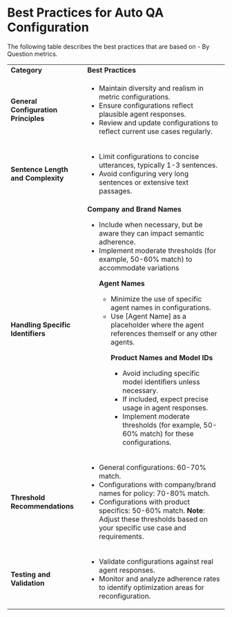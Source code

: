 
# Best Practices for Auto QA Configuration

The following table describes the best practices that are based on - By Question metrics.

<table>
  <tr>
   <td><strong>Category</strong>
   </td>
   <td><strong>Best Practices</strong>
   </td>
  </tr>
  <tr>
   <td><strong>General Configuration Principles</strong>
   </td>
   <td>
<ul>

<li>Maintain diversity and realism in metric configurations.

<li>Ensure configurations reflect plausible agent responses.

<li>Review and update configurations to reflect current use cases regularly.
</li>
</ul>
   </td>
  </tr>
  <tr>
   <td><strong>Sentence Length and Complexity</strong>
   </td>
   <td>
<ul>

<li>Limit configurations to concise utterances, typically 1-3 sentences.

<li>Avoid configuring very long sentences or extensive text passages.
</li>
</ul>
   </td>
  </tr>
  <tr>
   <td><strong>Handling Specific Identifiers</strong>
   </td>
   <td><strong>Company and Brand Names</strong>
<ul>

<li>Include when necessary, but be aware they can impact semantic adherence. 

<li>Implement moderate thresholds (for example, 50-60% match) to accommodate variations 

<p>
<strong>Agent Names</strong>
<ul>

<li>Minimize the use of specific agent names in configurations.

<li>Use [Agent Name] as a placeholder where the agent references themself or any other agents.

<p>
<strong>Product Names and Model IDs</strong> 
<ul>

<li>Avoid including specific model identifiers unless necessary.

<li>If included, expect precise usage in agent responses.

<li>Implement moderate thresholds (for example, 50-60% match) for these configurations.
</li>
</ul>
</li>
</ul>
</li>
</ul>
   </td>
  </tr>
  <tr>
   <td><strong>Threshold Recommendations</strong>
   </td>
   <td>
<ul>

<li>General configurations: 60-70% match.

<li>Configurations with company/brand names for policy: 70-80% match.

<li>Configurations with product specifics: 50-60% match.
<strong>Note</strong>: Adjust these thresholds based on your specific use case and requirements.
</li>
</ul>
   </td>
  </tr>
  <tr>
   <td><strong>Testing and Validation</strong>
   </td>
   <td>
<ul>

<li>Validate configurations against real agent responses. 

<li>Monitor and analyze adherence rates to identify optimization areas for reconfiguration.
</li>
</ul>
   </td>
  </tr>
</table>
